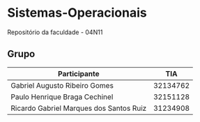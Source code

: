 # Sistemas-Operacionais
Repositório da faculdade - 04N11

## Grupo

|Participante                              |     TIA    |
|------------------------------------------|------------|
|Gabriel Augusto Ribeiro Gomes             |32134762    |
|Paulo Henrique Braga Cechinel             | 32151128   |
|Ricardo Gabriel Marques dos Santos Ruiz   | 31234908   |
